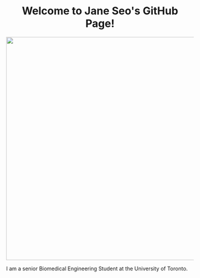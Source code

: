 <h1 align="center">
Welcome to Jane Seo's GitHub Page!
</h1>


<p align="center">
  <img width="600" src=/janehseo/janehseo.github.io/JHS.JPG>
</p>
<p align="left">
I am a senior Biomedical Engineering Student at the University of Toronto.
</p>

